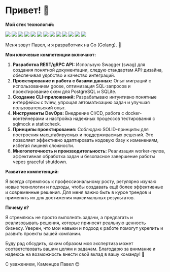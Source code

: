 # Привет! 👋

**Мой стек технологий:**

<img src="https://img.shields.io/badge/GoLand-00008B?style=for-the-badge&logo=GoLand&logoColor=white"/> <img src="https://img.shields.io/badge/Docker-00008B?style=for-the-badge&logo=Docker&logoColor=white"/> <img src="https://img.shields.io/badge/PostgreSQL-00008B?style=for-the-badge&logo=PostgreSQL&logoColor=white"/> <img src="https://img.shields.io/badge/SQL-00008B?style=for-the-badge&logo=SQL&logoColor=white"/> <img src="https://img.shields.io/badge/Swagger-00008B?style=for-the-badge&logo=Swagger&logoColor=white"/>
<img src="https://img.shields.io/badge/Goose-00008B?style=for-the-badge&logo=&logoColor=white"/>
<img src="https://img.shields.io/badge/Rest API-00008B?style=for-the-badge&logo=&logoColor=white"/>
<img src="https://img.shields.io/badge/gRPC-00008B?style=for-the-badge&logo=&logoColor=white"/>
<img src="https://img.shields.io/badge/tview-00008B?style=for-the-badge&logo=&logoColor=white"/>
<img src="https://img.shields.io/badge/ci/cd-00008B?style=for-the-badge&logo=&logoColor=white"/>
<img src="https://img.shields.io/badge/sqlmock-00008B?style=for-the-badge&logo=&logoColor=white"/>
<img src="https://img.shields.io/badge/gomock-00008B?style=for-the-badge&logo=&logoColor=white"/>
<img src="https://img.shields.io/badge/testing-00008B?style=for-the-badge&logo=&logoColor=white"/>

Меня зовут Павел, и я разработчик на Go (Golang). 🐹

**Мои ключевые компетенции включают:**
1) **Разработка REST/gRPC API:** Использую Swagger (swag) для создания понятной документации, следую стандартам API-дизайна, обеспечивая удобство и качество интеграций.
2) **Проектирование и работа с базами данных:** Опыт миграций с использованием goose, оптимизация SQL-запросов и проектирование схем для PostgreSQL и SQLite.
3) **Создание CLI-приложений:** Разрабатываю интуитивно понятные интерфейсы с tview, упрощая автоматизацию задач и улучшая пользовательский опыт.
4) **Инструменты DevOps:** Внедрение CI/CD, работа с docker-контейнерами и настройка надежных процессов тестирования с sqlmock и staticcheck.
5) **Принципы проектирования:** Соблюдаю SOLID-принципы для построения масштабируемых и поддерживаемых решений. Это позволяет эффективно адаптировать кодовую базу к изменениям, избегая лишней сложности.
6) **Многопоточность и производительность:** Реализация worker-пулов, эффективная обработка задач и безопасное завершение работы через graceful shutdown.

**Развитие компетенций:**

Я всегда стремлюсь к профессиональному росту, регулярно изучаю новые технологии и подходы, чтобы создавать ещё более эффективные и современные решения. Для меня важно быть в курсе трендов и применять их для достижения максимальных результатов.

**Почему я?**

Я стремлюсь не просто выполнять задачи, а предлагать и реализовывать решения, которые приносят реальную ценность бизнесу. Уверен, что мои навыки и подход к работе помогут укрепить и развить проекты вашей компании.

Буду рад обсудить, каким образом моя экспертиза может соответствовать вашим целям и задачам. Благодарю за внимание и надеюсь на возможность внести свой вклад в вашу команду! 🌟

С уважением,
Каменцов Павел 😊
